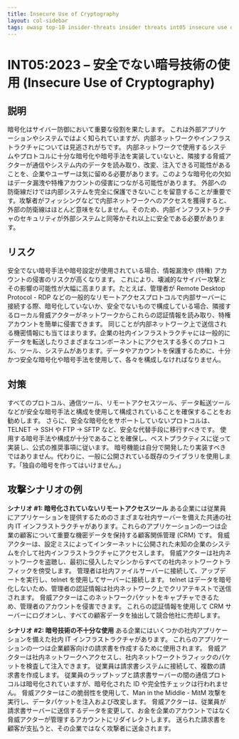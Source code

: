 ```yaml
---
title: Insecure Use of Cryptography
layout: col-sidebar
tags: owasp top-10 insider-threats insider threats int05 insecure use of cryptography
---
```


# INT05:2023 – 安全でない暗号技術の使用 (Insecure Use of Cryptography)

## 説明
暗号化はサイバー防御において重要な役割を果たします。
これは外部アプリケーションやシステムではよく知られていますが、内部ネットワークやインフラストラクチャについては見逃されがちです。
内部ネットワークで使用するシステムやプロトコルに十分な暗号化や暗号手法を実装していないと、隣接する脅威アクターが通信やシステム内のデータを読み取り、改変、注入できる可能性があることを、企業やユーザーは気に留める必要があります。このような暗号化の欠如はデータ漏洩や特権アカウントの侵害につながる可能性があります。
外部への防衛線だけでは内部システムを完全に保護できないことを留意することが重要です。攻撃者がフィッシングなどで内部ネットワークへのアクセスを獲得すると、外部の防衛線はほとんど意味をなしません。そのため、内部インフラストラクチャのセキュリティが外部システムと同等かそれ以上に安全である必要があります。


## リスク
安全でない暗号手法や暗号設定が使用されている場合、情報漏洩や (特権) アカウントの侵害のリスクが高くなります。
これにより、壊滅的なサイバー攻撃とその影響の可能性が大幅に高まります。たとえば、管理者が Remote Desktop Protocol - RDP などの一般的なリモートアクセスプロトコルで内部サーバーに接続する際、暗号化していないか、安全でないもので構成している場合、隣接するローカル脅威アクターがネットワークからこれらの認証情報を読み取り、特権アカウントを簡単に侵害できます。
同じことが内部ネットワーク上で送信される機密情報にも当てはまります。企業の社内インフラストラクチャには一般的にデータを転送したりさまざまなコンポーネントにアクセスする多くのプロトコル、ツール、システムがあります。データやアカウントを保護するために、十分かつ安全な暗号化や暗号手法を使用して、各々を構成しなければなりません。


## 対策
すべてのプロトコル、通信ツール、リモートアクセスツール、データ転送ツールなどが安全な暗号手法と構成を使用して構成されていることを確保することをお勧めします。
さらに、安全な暗号化をサポートしていないプロトコルは、TELNET -> SSH や FTP -> SFTP など、安全な代替手段に移行すべきです。
使用する暗号手法や構成が十分であることを確保し、ベストプラクティスに従って実装し、公式の推奨事項に従います。
暗号機能は自分で開発したり実装すべきではありません。代わりに、一般に公開されている既存のライブラリを使用します。「独自の暗号を作ってはいけません。」


## 攻撃シナリオの例
**シナリオ #1: 暗号化されていないリモートアクセスツール**
ある企業には従業員にアプリケーションを提供するためのさまざまな社内サーバーを備えた共通の社内 IT インフラストラクチャがあります。これらのアプリケーションの一つは企業の顧客について重要な機密データを保持する顧客関係管理 (CRM) です。
脅威アクターは、設定ミスによってインターネットに公開された未知の企業のシステムを介して社内インフラストラクチャにアクセスします。
脅威アクターは社内ネットワークを盗聴し、最初に侵入したマシンからすべての社内ネットワークトラフィックを傍受します。
管理者は社内ファイルサーバーに接続して、アップデートを実行し、telnet を使用してサーバーに接続します。
telnet はデータを暗号化しないため、管理者の認証情報は社内ネットワーク上でクリアテキストで送信されます。
脅威アクターはこのネットワークパケットをキャプチャできるため、管理者のアカウントを侵害できます。
これらの認証情報を使用して CRM サーバーにログオンし、すべての顧客データを抽出して競合他社に売却します。

**シナリオ #2: 暗号技術の不十分な使用**
ある企業にはいくつかの社内アプリケーションを備えた社内 IT インフラストラクチャがあります。
これらのアプリケーションの一つは企業顧客向けの請求書を作成するために使用されます。
脅威アクターは社内ネットワークへアクセスし、社内ネットワークトラフィックのパケットを検査して注入できます。
従業員は請求書システムに接続して、複数の請求書を作成します。
従業員のラップトップと請求書サーバーの間の通信プロトコルは暗号化されていますが、暗号化された ID や完全性チェックは行われません。
脅威アクターはこの脆弱性を使用して、Man in the Middle - MitM 攻撃を実行し、データパケットを注入および改変します。
脅威アクターは、従業員が請求書サーバーに送信するデータを変更して、お金を企業のアカウントではなく脅威アクターが管理するアカウントにリダイレクトします。
送られた請求書を顧客が支払うと、その企業ではなく攻撃者に送金されます。
